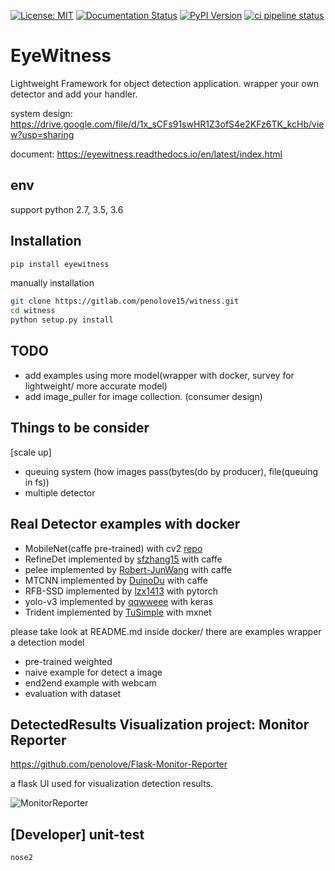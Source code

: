 [![License: MIT](https://img.shields.io/badge/License-MIT-yellow.svg)](https://opensource.org/licenses/MIT)
[![Documentation Status](https://readthedocs.org/projects/eyewitness/badge/?version=latest)](https://eyewitness.readthedocs.io/)
[![PyPI Version](https://img.shields.io/pypi/v/eyewitness.svg)](https://pypi.org/project/eyewitness)
[![ci pipeline status](https://gitlab.com/penolove15/witness/badges/master/pipeline.svg)](https://gitlab.com/penolove15/witness/pipelines)



# EyeWitness
Lightweight Framework for object detection application.
wrapper your own detector and add your handler.

system design:
https://drive.google.com/file/d/1x_sCFs91swHR1Z3ofS4e2KFz6TK_kcHb/view?usp=sharing


document:
https://eyewitness.readthedocs.io/en/latest/index.html


## env
support python 2.7, 3.5, 3.6


## Installation
```bash
pip install eyewitness
```

manually installation
```bash
git clone https://gitlab.com/penolove15/witness.git
cd witness
python setup.py install
```


## TODO
- add examples using more model(wrapper with docker, survey for lightweight/ more accurate model)
- add image_puller for image collection. (consumer design)


## Things to be consider
[scale up]
- queuing system (how images pass(bytes(do by producer), file(queuing in fs))
- multiple detector


## Real Detector examples with docker
- MobileNet(caffe pre-trained) with cv2 [repo](https://github.com/penolove/cv2-object-detector)
- RefineDet implemented by [sfzhang15](https://github.com/sfzhang15/RefineDet) with caffe
- pelee implemented by [Robert-JunWang](https://github.com/Robert-JunWang/Pelee) with caffe
- MTCNN implemented by [DuinoDu](https://github.com/DuinoDu/mtcnn) with caffe
- RFB-SSD implemented by [lzx1413](https://github.com/lzx1413/PytorchSSD) with pytorch
- yolo-v3 implemented by [qqwweee](https://github.com/qqwweee/keras-yolo3) with keras
- Trident implemented by [TuSimple](https://github.com/TuSimple/simpledet) with mxnet


please take look at README.md inside docker/
there are examples wrapper a detection model
- pre-trained weighted
- naive example for detect a image
- end2end example with webcam
- evaluation with dataset


## DetectedResults Visualization project: Monitor Reporter
https://github.com/penolove/Flask-Monitor-Reporter

a flask UI used for visualization detection results.

![MonitorReporter](examples/MonitorReporter.png)


## [Developer] unit-test
```
nose2
```
